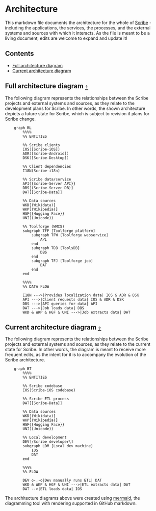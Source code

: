 # Architecture

This markdown file documents the architecture for the whole of [Scribe](https://github.com/scribe-org) - including the applications, the services, the processes, and the external systems and sources with which it interacts. As the file is meant to be a living document, edits are welcome to expand and update it!

<a id="contents"></a>

## Contents

- [Full architecture diagram](#full-architecture)
- [Current architecture diagram](#current-architecture)

<a id="full-architecture"></a>

## Full architecture diagram [`⇧`](#contents)

The following diagram represents the relationships between the Scribe projects and external systems and sources, as they relate to the development plans for Scribe. In other words, the shown architecture depicts a future state for Scribe, which is subject to revision if plans for Scribe change.

```mermaid
    graph RL
        %%%%
        %% ENTITIES

        %% Scribe clients
        IOS([Scribe-iOS])
        ADR([Scribe-Android])
        DSK([Scribe-Desktop])

        %% Client dependencies
        I18N(Scribe-i18n)

        %% Scribe data/service
        API{{Scribe-Server API}}
        DBS[(Scribe-Server DB)]
        DAT[[Scribe-Data]]

        %% Data sources
        WKD[(Wikidata)]
        WKP[(Wikipedia)]
        HGF{{Hugging Face}}
        UNI((Unicode))

        %% Toolforge (WMCS)
        subgraph TFP [Toolforge platform]
            subgraph TFW [Toolforge webservice]
                API
            end
            subgraph TDB [ToolsDB]
                DBS
            end
            subgraph TFJ [Toolforge job]
                DAT
            end
        end

        %%%%
        %% DATA FLOW

        I18N --->|Provides localization data| IOS & ADR & DSK
        API --->|Client requests data| IOS & ADR & DSK
        DBS --->|API queries for data| API
        DAT --->|Job loads data| DBS
        WKD & WKP & HGF & UNI --->|Job extracts data| DAT
```

<a id="current-architecture"></a>

## Current architecture diagram [`⇧`](#contents)

The following diagram represents the relationships between the Scribe projects and external systems and sources, as they relate to the current state for Scribe. In other words, the diagram is meant to receive more frequent edits, as the intent for it is to accompany the evolution of the Scribe architecture.

```mermaid
    graph BT
        %%%%
        %% ENTITIES

        %% Scribe codebase
        IOS(Scribe-iOS codebase)

        %% Scribe ETL process
        DAT[[Scribe-Data]]

        %% Data sources
        WKD[(Wikidata)]
        WKP[(Wikipedia)]
        HGF{{Hugging Face}}
        UNI((Unicode))

        %% Local development
        DEV[/Scribe developer\]
        subgraph LDM [Local dev machine]
            IOS
            DAT
        end

        %%%%
        %% FLOW

        DEV o-.-o|Dev manually runs ETL| DAT
        WKD & WKP & HGF & UNI --->|ETL extracts data| DAT
        DAT -->|ETL loads data| IOS
```

The architecture diagrams above were created using [mermaid](https://github.com/mermaid-js/mermaid), the diagramming tool with rendering supported in GitHub markdown.
